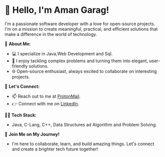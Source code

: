 # 👋 Hello, I'm Aman Garag!

I'm a passionate software developer with a love for open-source projects. I'm on a mission to create meaningful, practical, and efficient solutions that make a difference in the world of technology.

🌱 **About Me:**
- 💻 I specialize in Java,Web Development and Sql.
- 🚀 I enjoy tackling complex problems and turning them into elegant, user-friendly solutions.
- 🌐 Open-source enthusiast, always excited to collaborate on interesting projects.

<!-- 🚀 **Projects:** -->
<!-- - 📦 I've contributed to several open-source projects. Explore my repositories to see some of my work.
- 🌟 Here are a few projects I'm proud of: [Project 1](link), [Project 2](link), [Project 3](link). -->
<!-- -  -->

💬 **Let's Connect:**
- 📫 Reach out to me at [ProtonMail](garagaman@proton.me).
- 👉 Connect with me on [LinkedIn](https://www.linkedin.com/in/amangarag).
<!-- - 🐦 Follow me on [Twitter](https://twitter.com/yourtwitterhandle). -->

👨‍💻 **Tech Stack:**
- Java, C-Lang, C++, Data Structures ad Algorithm and Problem Solving.

<!-- 🚁 **Goals:**
- 🌈 My goal is to be . -->

🌟 **Join Me on My Journey!**
- I'm here to collaborate, learn, and build amazing things. Let's connect and create a brighter tech future together!
